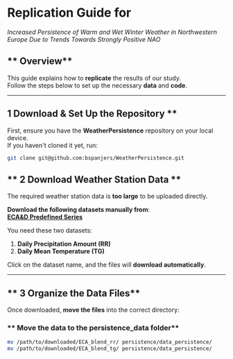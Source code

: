 # **Replication Guide for**  
 *Increased Persistence of Warm and Wet Winter Weather in Northwestern Europe Due to Trends Towards Strongly Positive NAO*

## ** Overview**
This guide explains how to **replicate** the results of our study.  
Follow the steps below to set up the necessary **data** and **code**.

---

##  1 Download & Set Up the Repository **
First, ensure you have the **WeatherPersistence** repository on your local device.  
If you haven't cloned it yet, run:
```bash
git clone git@github.com:bspanjers/WeatherPersistence.git
```
## ** 2 Download Weather Station Data **
The required weather station data is **too large** to be uploaded directly.  

 **Download the following datasets manually from**:  
 **[ECA&D Predefined Series](https://www.ecad.eu/dailydata/predefinedseries.php)**  

 You need these two datasets:
1. **Daily Precipitation Amount (RR)**
2. **Daily Mean Temperature (TG)**

 Click on the dataset name, and the files will **download automatically**.

---

## ** 3 Organize the Data Files**
Once downloaded, **move the files** into the correct directory:  

### ** Move the data to the persistence_data folder**
```bash
mv /path/to/downloaded/ECA_blend_rr/ persistence/data_persistence/
mv /path/to/downloaded/ECA_blend_tg/ persistence/data_persistence/
```

